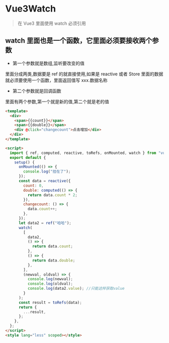 # Vue3Watch

> 在 Vue3 里面使用 watch 必须引用

## watch 里面也是一个函数，它里面必须要接收两个参数

- 第一个参数就是数组,监听要改变的值

里面分成两类,数据要是 ref 的就直接使用,如果是 reactive 或者 Store 里面的数据就必须要使用一个函数，里面返回值写 xxx.数据名称

- 第二个参数就是回调函数

里面有两个参数,第一个就是新的值,第二个就是老的值

```html
<template>
  <div>
    <span>{{count}}</span>
    <span>{{double}}</span>
    <div @click="changecount">点击增加</div>
  </div>
</template>

<script>
  import { ref, computed, reactive, toRefs, onMounted, watch } from "vue"; //ref接收一个参数 返回一个响应式对象  //computed是一个函数接收一个参数是函数
  export default {
    setup() {
      onMounted(() => {
        console.log("挂在了");
      });
      const data = reactive({
        count: 0,
        double: computed(() => {
          return data.count * 2;
        }),
        changecount: () => {
          data.count++;
        },
      });
      let data2 = ref("哈哈");
      watch(
        [
          data2,
          () => {
            return data.count;
          },
          () => {
            return data.double;
          },
        ],
        (newval, oldval) => {
          console.log(newval);
          console.log(oldval);
          console.log(data2.value); //只能这样获取value
        }
      );
      const result = toRefs(data);
      return {
        ...result,
      };
    },
  };
</script>
<style lang="less" scoped></style>
```
